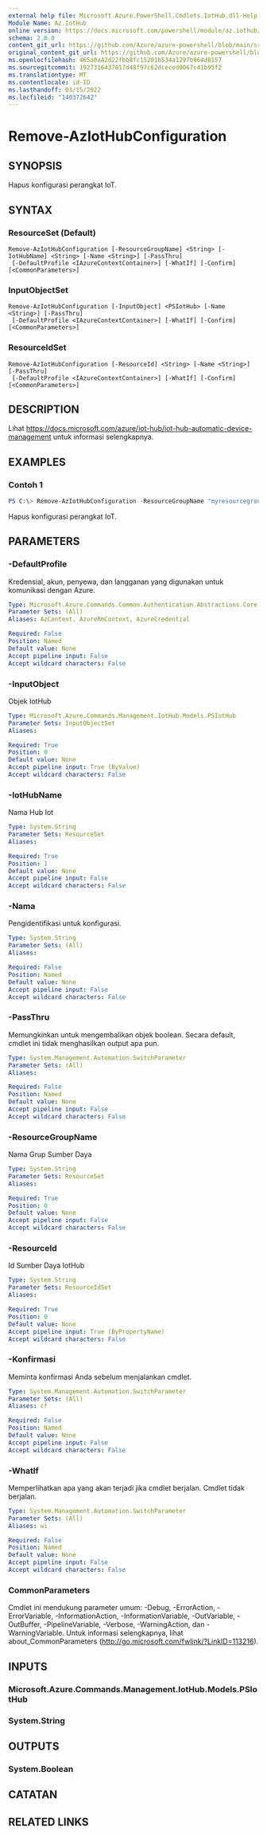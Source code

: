 ```yaml
---
external help file: Microsoft.Azure.PowerShell.Cmdlets.IotHub.dll-Help.xml
Module Name: Az.IotHub
online version: https://docs.microsoft.com/powershell/module/az.iothub/remove-aziothubconfiguration
schema: 2.0.0
content_git_url: https://github.com/Azure/azure-powershell/blob/main/src/IotHub/IotHub/help/Remove-AzIotHubConfiguration.md
original_content_git_url: https://github.com/Azure/azure-powershell/blob/main/src/IotHub/IotHub/help/Remove-AzIotHubConfiguration.md
ms.openlocfilehash: 465a0a42d22fbb8fc15201b534a1297b964d8157
ms.sourcegitcommit: 1927316437817d48f97c62dceced0067c41b95f2
ms.translationtype: MT
ms.contentlocale: id-ID
ms.lasthandoff: 03/15/2022
ms.locfileid: "140372642"
---
```

# Remove-AzIotHubConfiguration

## SYNOPSIS
Hapus konfigurasi perangkat IoT.

## SYNTAX

### ResourceSet (Default)
```
Remove-AzIotHubConfiguration [-ResourceGroupName] <String> [-IotHubName] <String> [-Name <String>] [-PassThru]
 [-DefaultProfile <IAzureContextContainer>] [-WhatIf] [-Confirm] [<CommonParameters>]
```

### InputObjectSet
```
Remove-AzIotHubConfiguration [-InputObject] <PSIotHub> [-Name <String>] [-PassThru]
 [-DefaultProfile <IAzureContextContainer>] [-WhatIf] [-Confirm] [<CommonParameters>]
```

### ResourceIdSet
```
Remove-AzIotHubConfiguration [-ResourceId] <String> [-Name <String>] [-PassThru]
 [-DefaultProfile <IAzureContextContainer>] [-WhatIf] [-Confirm] [<CommonParameters>]
```

## DESCRIPTION
Lihat https://docs.microsoft.com/azure/iot-hub/iot-hub-automatic-device-management untuk informasi selengkapnya.

## EXAMPLES

### Contoh 1
```powershell
PS C:\> Remove-AzIotHubConfiguration -ResourceGroupName "myresourcegroup" -IotHubName "myiothub" -Name "config1"
```

Hapus konfigurasi perangkat IoT.

## PARAMETERS

### -DefaultProfile
Kredensial, akun, penyewa, dan langganan yang digunakan untuk komunikasi dengan Azure.

```yaml
Type: Microsoft.Azure.Commands.Common.Authentication.Abstractions.Core.IAzureContextContainer
Parameter Sets: (All)
Aliases: AzContext, AzureRmContext, AzureCredential

Required: False
Position: Named
Default value: None
Accept pipeline input: False
Accept wildcard characters: False
```

### -InputObject
Objek IotHub

```yaml
Type: Microsoft.Azure.Commands.Management.IotHub.Models.PSIotHub
Parameter Sets: InputObjectSet
Aliases:

Required: True
Position: 0
Default value: None
Accept pipeline input: True (ByValue)
Accept wildcard characters: False
```

### -IotHubName
Nama Hub Iot

```yaml
Type: System.String
Parameter Sets: ResourceSet
Aliases:

Required: True
Position: 1
Default value: None
Accept pipeline input: False
Accept wildcard characters: False
```

### -Nama
Pengidentifikasi untuk konfigurasi.

```yaml
Type: System.String
Parameter Sets: (All)
Aliases:

Required: False
Position: Named
Default value: None
Accept pipeline input: False
Accept wildcard characters: False
```

### -PassThru
Memungkinkan untuk mengembalikan objek boolean.
Secara default, cmdlet ini tidak menghasilkan output apa pun.

```yaml
Type: System.Management.Automation.SwitchParameter
Parameter Sets: (All)
Aliases:

Required: False
Position: Named
Default value: None
Accept pipeline input: False
Accept wildcard characters: False
```

### -ResourceGroupName
Nama Grup Sumber Daya

```yaml
Type: System.String
Parameter Sets: ResourceSet
Aliases:

Required: True
Position: 0
Default value: None
Accept pipeline input: False
Accept wildcard characters: False
```

### -ResourceId
Id Sumber Daya IotHub

```yaml
Type: System.String
Parameter Sets: ResourceIdSet
Aliases:

Required: True
Position: 0
Default value: None
Accept pipeline input: True (ByPropertyName)
Accept wildcard characters: False
```

### -Konfirmasi
Meminta konfirmasi Anda sebelum menjalankan cmdlet.

```yaml
Type: System.Management.Automation.SwitchParameter
Parameter Sets: (All)
Aliases: cf

Required: False
Position: Named
Default value: None
Accept pipeline input: False
Accept wildcard characters: False
```

### -WhatIf
Memperlihatkan apa yang akan terjadi jika cmdlet berjalan.
Cmdlet tidak berjalan.

```yaml
Type: System.Management.Automation.SwitchParameter
Parameter Sets: (All)
Aliases: wi

Required: False
Position: Named
Default value: None
Accept pipeline input: False
Accept wildcard characters: False
```

### CommonParameters
Cmdlet ini mendukung parameter umum: -Debug, -ErrorAction, -ErrorVariable, -InformationAction, -InformationVariable, -OutVariable, -OutBuffer, -PipelineVariable, -Verbose, -WarningAction, dan -WarningVariable. Untuk informasi selengkapnya, lihat about_CommonParameters (http://go.microsoft.com/fwlink/?LinkID=113216).

## INPUTS

### Microsoft.Azure.Commands.Management.IotHub.Models.PSIotHub

### System.String

## OUTPUTS

### System.Boolean

## CATATAN

## RELATED LINKS
